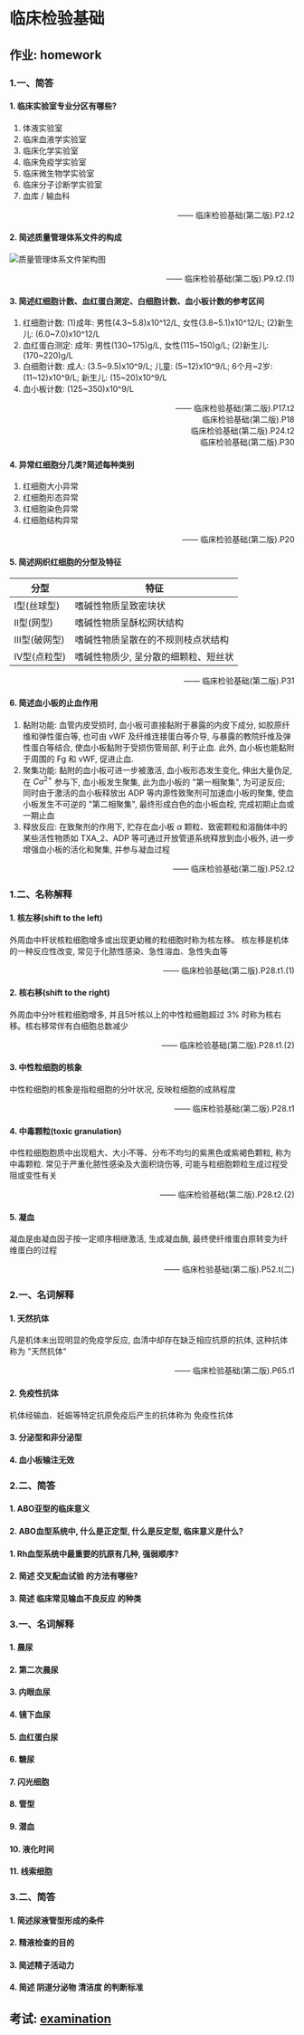 # 临床检验基础

## 作业: homework

### 1.一、简答

#### 1. 临床实验室专业分区有哪些?

1. 体液实验室
2. 临床血液学实验室
3. 临床化学实验室
4. 临床免疫学实验室
5. 临床微生物学实验室
6. 临床分子诊断学实验室
7. 血库 / 输血科

<p align="right">—— 临床检验基础(第二版).P2.t2</p>

#### 2. 简述质量管理体系文件的构成

![质量管理体系文件架构图](images/a5aadbf51f65c26cf064ede060fae8670f787042c4240593dcb6d0323fd27874.png)  
<p align="right">
—— 临床检验基础(第二版).P9.t2.(1)
</p>

#### 3. 简述红细胞计数、血红蛋白测定、白细胞计数、血小板计数的参考区间

1. 红细胞计数: (1)成年: 男性(4.3\~5.8)x10^12/L, 女性(3.8\~5.1)x10^12/L; (2)新生儿: (6.0\~7.0)x10^12/L
2. 血红蛋白测定: 成年: 男性(130\~175)g/L, 女性(115\~150)g/L; (2)新生儿: (170\~220)g/L
3. 白细胞计数: 成人: (3.5\~9.5)x10^9/L; 儿童: (5\~12)x10^9/L; 6个月\~2岁:(11\~12)x10^9/L; 新生儿: (15\~20)x10^9/L
4. 血小板计数: (125\~350)x10^9/L

<p align="right">
—— 临床检验基础(第二版).P17.t2<br>
临床检验基础(第二版).P18<br>
临床检验基础(第二版).P24.t2<br>
临床检验基础(第二版).P30
</p>

#### 4. 异常红细胞分几类?简述每种类别

1. 红细胞大小异常
2. 红细胞形态异常
3. 红细胞染色异常
4. 红细胞结构异常

<p align="right">
—— 临床检验基础(第二版).P20
</p>

#### 5. 简述网织红细胞的分型及特征

| 分型 | 特征 |
| --- | --- |
| I型(丝球型) | 嗜碱性物质呈致密块状 |
| II型(网型) | 嗜碱性物质呈酥松网状结构 |
| III型(破网型) | 嗜碱性物质呈散在的不规则枝点状结构 |
| IV型(点粒型) | 嗜碱性物质少, 呈分散的细颗粒、短丝状 |

<p align="right">
—— 临床检验基础(第二版).P31
</p>

#### 6. 简述血小板的止血作用

1. 黏附功能: 血管内皮受损时, 血小板可直接黏附于暴露的内皮下成分, 如胶原纤维和弹性蛋白等, 也可由 vWF 及纤维连接蛋白等介导, 与暴露的教院纤维及弹性蛋白等结合, 使血小板黏附于受损伤管局部, 利于止血. 此外, 血小板也能黏附于周围的 Fg 和 vWF, 促进止血.
2. 聚集功能: 黏附的血小板可进一步被激活, 血小板形态发生变化, 伸出大量伪足, 在 $Ca^{2+}$ 参与下, 血小板发生聚集, 此为血小板的 "第一相聚集", 为可逆反应; 同时由于激活的血小板释放出 ADP 等内源性致聚剂可加速血小板的聚集, 使血小板发生不可逆的 "第二相聚集", 最终形成白色的血小板血栓, 完成初期止血或一期止血
3. 释放反应: 在致聚剂的作用下, 贮存在血小板 $\alpha$ 颗粒、致密颗粒和溶酶体中的某些活性物质如 TXA_2、ADP 等可通过开放管道系统释放到血小板外, 进一步增强血小板的活化和聚集, 并参与凝血过程

<p align="right">
—— 临床检验基础(第二版).P52.t2
</p>

### 1.二、名称解释

#### 1. 核左移(shift to the left)

外周血中杆状核粒细胞增多或出现更幼稚的粒细胞时称为核左移。 核左移是机体的一种反应性改变, 常见于化脓性感染、急性溶血、急性失血等

<p align="right">
—— 临床检验基础(第二版).P28.t1.(1)
</p>

#### 2. 核右移(shift to the right)

外周血中分叶核粒细胞增多, 并且5叶核以上的中性粒细胞超过 3% 时称为核右移。核右移常伴有白细胞总数减少

<p align="right">
—— 临床检验基础(第二版).P28.t1.(2)
</p>

#### 3. 中性粒细胞的核象

中性粒细胞的核象是指粒细胞的分叶状况, 反映粒细胞的成熟程度

<p align="right">
—— 临床检验基础(第二版).P28.t1
</p>

#### 4. 中毒颗粒(toxic granulation)

中性粒细胞胞质中出现粗大、大小不等、分布不均匀的紫黑色或紫褐色颗粒, 称为中毒颗粒. 常见于严重化脓性感染及大面积烧伤等, 可能与粒细胞颗粒生成过程受阻或变性有关

<p align="right">
—— 临床检验基础(第二版).P28.t2.(2)
</p>

#### 5. 凝血

凝血是由凝血因子按一定顺序相继激活, 生成凝血酶, 最终使纤维蛋白原转变为纤维蛋白的过程
<p align="right">
—— 临床检验基础(第二版).P52.t(二)
</p>

### 2.一、名词解释

#### 1. 天然抗体

凡是机体未出现明显的免疫学反应, 血清中却存在缺乏相应抗原的抗体, 这种抗体称为 "天然抗体"
<p align="right">
—— 临床检验基础(第二版).P65.t1
</p>

#### 2. 免疫性抗体

机体经输血、妊娠等特定抗原免疫后产生的抗体称为 免疫性抗体

#### 3. 分泌型和非分泌型

#### 4. 血小板输注无效

### 2.二、简答

#### 1. ABO亚型的临床意义

#### 2. ABO血型系统中, 什么是正定型, 什么是反定型, 临床意义是什么?

#### 1. Rh血型系统中最重要的抗原有几种, 强弱顺序?

#### 2. 简述 交叉配血试验 的方法有哪些?

#### 3. 简述 临床常见输血不良反应 的种类

### 3.一、名词解释

#### 1. 晨尿

#### 2. 第二次晨尿

#### 3. 内眼血尿

#### 4. 镜下血尿

#### 5. 血红蛋白尿

#### 6. 糖尿

#### 7. 闪光细胞

#### 8. 管型

#### 9. 潜血

#### 10. 液化时间

#### 11. 线索细胞

### 3.二、简答

#### 1. 简述尿液管型形成的条件

#### 2. 精液检查的目的

#### 3. 简述精子活动力

#### 4. 简述 阴道分泌物 清洁度 的判断标准  

## 考试: [examination](examination.md)

